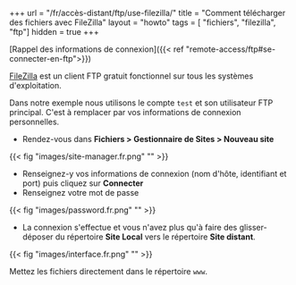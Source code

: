 +++
url = "/fr/accès-distant/ftp/use-filezilla/"
title = "Comment télécharger des fichiers avec FileZilla"
layout = "howto"
tags = [ "fichiers", "filezilla", "ftp"]
hidden = true
+++

[Rappel des informations de connexion]({{< ref "remote-access/ftp#se-connecter-en-ftp">}})

[FileZilla](https://filezilla-project.org/) est un client FTP gratuit fonctionnel sur tous les systèmes d'exploitation.

Dans notre exemple nous utilisons le compte `test` et son utilisateur FTP principal. C'est à remplacer par vos informations de connexion personnelles.

- Rendez-vous dans **Fichiers > Gestionnaire de Sites > Nouveau site**

{{< fig "images/site-manager.fr.png" "" >}}

- Renseignez-y vos informations de connexion (nom d'hôte, identifiant et port) puis cliquez sur **Connecter**
- Renseignez votre mot de passe

{{< fig "images/password.fr.png" "" >}}

- La connexion s'effectue et vous n'avez plus qu'à faire des glisser-déposer du répertoire **Site Local** vers le répertoire **Site distant**.

{{< fig "images/interface.fr.png" "" >}}

Mettez les fichiers directement dans le répertoire `www`.
